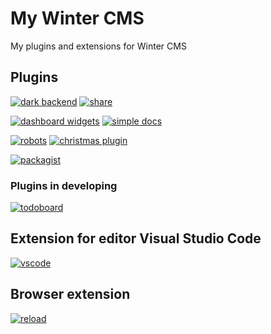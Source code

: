 # My Winter CMS

My plugins and extensions for Winter CMS

## Plugins

[![dark backend](https://github-readme-stats.vercel.app/api/pin/?username=WebVPF&repo=wn-darkbackend-plugin)](https://github.com/WebVPF/wn-darkbackend-plugin) [![share](https://github-readme-stats.vercel.app/api/pin/?username=WebVPF&repo=wn-share-plugin)](https://github.com/WebVPF/wn-share-plugin)

[![dashboard widgets](https://github-readme-stats.vercel.app/api/pin/?username=WebVPF&repo=wn-dashboardwidgets-plugin)](https://github.com/WebVPF/wn-dashboardwidgets-plugin) [![simple docs](https://github-readme-stats.vercel.app/api/pin/?username=WebVPF&repo=wn-simpledocs-plugin)](https://github.com/WebVPF/wn-simpledocs-plugin)

[![robots](https://github-readme-stats.vercel.app/api/pin/?username=WebVPF&repo=wn-robots-plugin)](https://github.com/WebVPF/wn-robots-plugin) [![christmas plugin](https://github-readme-stats.vercel.app/api/pin/?username=WebVPF&repo=wn-christmas-plugin)](https://github.com/WebVPF/wn-christmas-plugin)

[![packagist](https://github-readme-stats.vercel.app/api/pin/?username=WebVPF&repo=wn-packagist-plugin)](https://github.com/WebVPF/wn-packagist-plugin)


### Plugins in developing

[![todoboard](https://github-readme-stats.vercel.app/api/pin/?username=WebVPF&repo=wn-todoboard-plugin)](https://github.com/WebVPF/wn-todoboard-plugin)

## Extension for editor Visual Studio Code

[![vscode](https://github-readme-stats.vercel.app/api/pin/?username=WebVPF&repo=vscode-wintercms-console)](https://github.com/WebVPF/vscode-wintercms-console)

## Browser extension

[![reload](https://github-readme-stats.vercel.app/api/pin/?username=WebVPF&repo=octoreload)](https://github.com/WebVPF/octoreload)

